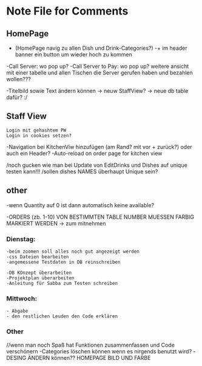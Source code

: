 # Note File for Comments 

## HomePage

- (HomePage navig zu allen Dish und Drink-Categories?)
-+ im header banner ein button um wieder hoch zu kommen


-Call Server: wo pop up?
-Call Server to Pay: wo pop up? weitere ansicht mit einer tabelle und allen Tischen die Server gerufen haben und bezahlen wollen???

-Titelbild sowie Text ändern können -> neuw StaffView? -> neue db table dafür? :/

## Staff View


    Login mit gehashtem PW
    Login in cookies setzen?
    
-Navigation bei KitchenViw hinzufügen (am Rand? mit vor + zurück?) oder auch ein Header?
-Auto-reload on order page for kitchen view

   
/noch gucken wie man bei Update von EditDrinks und Dishes auf unique testen kann!!!
/sollen dishes NAMES überhaupt Unique sein?  

## other
 -wenn Quantity auf 0 ist dann automatisch keine available?

-ORDERS (zb. 1-10) VON BESTIMMTEN TABLE NUMBER MUESSEN FARBIG MARKIERT WERDEN -> zum mitnehmen









    
   
   





###   Dienstag:

    -beim zoomen soll alles noch gut angezeigt werden
    -css Dateien bearbeiten 
    -angemessene Testdaten in DB reinschreiben

    -DB KOnzept überarbeiten
    -Projektplan überarbeiten
    -Anleitung für Sabba zum Testen schreiben
###   Mittwoch:
    - Abgabe
    - den restlichen Leuden den Code erklären

 ###   Other
 //wenn man noch Spaß hat Funktionen zusammenfassen und Code verschönern
     -Categories löschen können wenn es nirgends benutzt wird?
 -DESING ÄNDERN können?? HOMEPAGE BILD UND FARBE